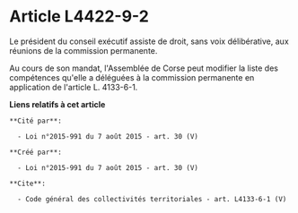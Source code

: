 # Article L4422-9-2

Le président du conseil exécutif assiste de droit, sans voix délibérative, aux réunions de la commission permanente. 

Au cours de son mandat, l'Assemblée de Corse peut modifier la liste des compétences qu'elle a déléguées à la commission
permanente en application de l'article L. 4133-6-1.

**Liens relatifs à cet article**

	**Cité par**:

	  - Loi n°2015-991 du 7 août 2015 - art. 30 (V)

	**Créé par**:

	  - Loi n°2015-991 du 7 août 2015 - art. 30 (V)

	**Cite**:

	  - Code général des collectivités territoriales - art. L4133-6-1 (V)
